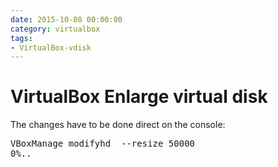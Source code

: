 ```yaml
--- 
date: 2015-10-08 00:00:00
category: virtualbox
tags: 
- VirtualBox-vdisk
---
```

# VirtualBox Enlarge virtual disk

The changes have to be done direct on the console:
<br>
<pre>VBoxManage modifyhd <VirtualDisk.vdi> --resize 50000
0%..</pre>
</body>
</html>
